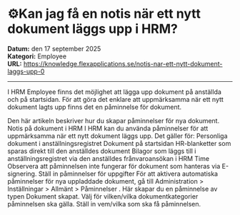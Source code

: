 # ⚙️Kan jag få en notis när ett nytt dokument läggs upp i HRM?

**Datum:** den 17 september 2025  
**Kategori:** Employee  
**URL:** https://knowledge.flexapplications.se/notis-nar-ett-nytt-dokument-laggs-upp-0

---

I HRM Employee finns det möjlighet att lägga upp dokument på anställda och på startsidan. För att göra det enklare att uppmärksamma när ett nytt dokument lagts upp finns det en påminnelse för dokument. 

Den här artikeln beskriver hur du skapar påminnelser för nya dokument.
Notis på dokument i HRM
I HRM kan du använda påminnelser för att uppmärksamma när ett nytt dokument läggs upp. Det gäller för:
Personliga dokument i anställningsregistret
Dokument på startsidan
HR-blanketter som sparas direkt till den anställdes dokument
Bilagor som läggs till i anställningsregistret via den anställdes frånvaroansökan i HRM Time
Observera att påminnelsen inte fungerar för dokument som hanteras via E-signering.
Ställ in påminnelser för uppgifter
För att aktivera automatiska påminnelser för nya uppladdade dokument, gå till
Administration > Inställningar > Allmänt > Påminnelser
.
Här skapar du en påminnelse av typen
Dokument skapat.
Välj för vilken/vilka dokumentkategorier påminnelsen ska gälla.
Ställ in vem/vilka som ska få påminnelsen.
